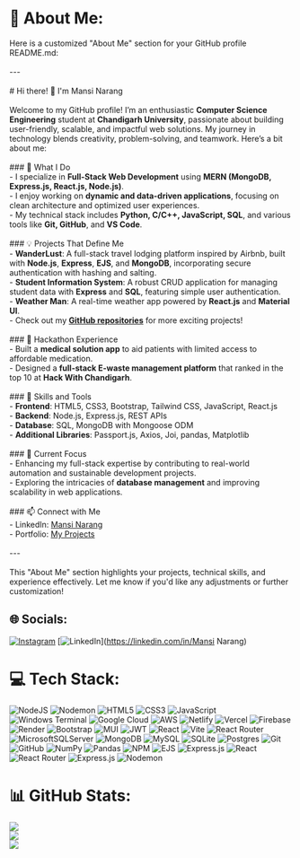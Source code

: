 # 💫 About Me:
Here is a customized "About Me" section for your GitHub profile README.md:<br><br>---<br><br># Hi there! 👋 I'm Mansi Narang<br><br>Welcome to my GitHub profile! I’m an enthusiastic **Computer Science Engineering** student at **Chandigarh University**, passionate about building user-friendly, scalable, and impactful web solutions. My journey in technology blends creativity, problem-solving, and teamwork. Here’s a bit about me:<br><br>### 🌟 What I Do<br>- I specialize in **Full-Stack Web Development** using **MERN (MongoDB, Express.js, React.js, Node.js)**.<br>- I enjoy working on **dynamic and data-driven applications**, focusing on clean architecture and optimized user experiences.<br>- My technical stack includes **Python, C/C++, JavaScript, SQL**, and various tools like **Git, GitHub**, and **VS Code**.<br><br>### 💡 Projects That Define Me<br>- **WanderLust**: A full-stack travel lodging platform inspired by Airbnb, built with **Node.js**, **Express**, **EJS**, and **MongoDB**, incorporating secure authentication with hashing and salting.<br>- **Student Information System**: A robust CRUD application for managing student data with **Express** and **SQL**, featuring simple user authentication.<br>- **Weather Man**: A real-time weather app powered by **React.js** and **Material UI**.<br>- Check out my **[GitHub repositories](https://github.com/Mansi-Narang)** for more exciting projects!<br><br>### 🚀 Hackathon Experience<br>- Built a **medical solution app** to aid patients with limited access to affordable medication.<br>- Designed a **full-stack E-waste management platform** that ranked in the top 10 at **Hack With Chandigarh**.<br><br>### 🔧 Skills and Tools<br>- **Frontend**: HTML5, CSS3, Bootstrap, Tailwind CSS, JavaScript, React.js<br>- **Backend**: Node.js, Express.js, REST APIs<br>- **Database**: SQL, MongoDB with Mongoose ODM<br>- **Additional Libraries**: Passport.js, Axios, Joi, pandas, Matplotlib<br><br>### 🌱 Current Focus<br>- Enhancing my full-stack expertise by contributing to real-world automation and sustainable development projects.<br>- Exploring the intricacies of **database management** and improving scalability in web applications.<br><br>### 📫 Connect with Me<br>- LinkedIn: [Mansi Narang](https://linkedin.com/in/Mansi-Narang)<br>- Portfolio: [My Projects](https://github.com/Mansi-Narang)<br><br>---<br><br>This "About Me" section highlights your projects, technical skills, and experience effectively. Let me know if you'd like any adjustments or further customization!


## 🌐 Socials:
[![Instagram](https://img.shields.io/badge/Instagram-%23E4405F.svg?logo=Instagram&logoColor=white)](https://instagram.com/mansi.narang_) [![LinkedIn](https://img.shields.io/badge/LinkedIn-%230077B5.svg?logo=linkedin&logoColor=white)](https://linkedin.com/in/Mansi Narang) 

# 💻 Tech Stack:
![NodeJS](https://img.shields.io/badge/node.js-6DA55F?style=plastic&logo=node.js&logoColor=white) ![Nodemon](https://img.shields.io/badge/NODEMON-%23323330.svg?style=plastic&logo=nodemon&logoColor=%BBDEAD) ![HTML5](https://img.shields.io/badge/html5-%23E34F26.svg?style=plastic&logo=html5&logoColor=white) ![CSS3](https://img.shields.io/badge/css3-%231572B6.svg?style=plastic&logo=css3&logoColor=white) ![JavaScript](https://img.shields.io/badge/javascript-%23323330.svg?style=plastic&logo=javascript&logoColor=%23F7DF1E) ![Windows Terminal](https://img.shields.io/badge/Windows%20Terminal-%234D4D4D.svg?style=plastic&logo=windows-terminal&logoColor=white) ![Google Cloud](https://img.shields.io/badge/GoogleCloud-%234285F4.svg?style=plastic&logo=google-cloud&logoColor=white) ![AWS](https://img.shields.io/badge/AWS-%23FF9900.svg?style=plastic&logo=amazon-aws&logoColor=white) ![Netlify](https://img.shields.io/badge/netlify-%23000000.svg?style=plastic&logo=netlify&logoColor=#00C7B7) ![Vercel](https://img.shields.io/badge/vercel-%23000000.svg?style=plastic&logo=vercel&logoColor=white) ![Firebase](https://img.shields.io/badge/firebase-%23039BE5.svg?style=plastic&logo=firebase) ![Render](https://img.shields.io/badge/Render-%46E3B7.svg?style=plastic&logo=render&logoColor=white) ![Bootstrap](https://img.shields.io/badge/bootstrap-%238511FA.svg?style=plastic&logo=bootstrap&logoColor=white) ![MUI](https://img.shields.io/badge/MUI-%230081CB.svg?style=plastic&logo=mui&logoColor=white) ![JWT](https://img.shields.io/badge/JWT-black?style=plastic&logo=JSON%20web%20tokens) ![React](https://img.shields.io/badge/react-%2320232a.svg?style=plastic&logo=react&logoColor=%2361DAFB) ![Vite](https://img.shields.io/badge/vite-%23646CFF.svg?style=plastic&logo=vite&logoColor=white) ![React Router](https://img.shields.io/badge/React_Router-CA4245?style=plastic&logo=react-router&logoColor=white) ![MicrosoftSQLServer](https://img.shields.io/badge/Microsoft%20SQL%20Server-CC2927?style=plastic&logo=microsoft%20sql%20server&logoColor=white) ![MongoDB](https://img.shields.io/badge/MongoDB-%234ea94b.svg?style=plastic&logo=mongodb&logoColor=white) ![MySQL](https://img.shields.io/badge/mysql-4479A1.svg?style=plastic&logo=mysql&logoColor=white) ![SQLite](https://img.shields.io/badge/sqlite-%2307405e.svg?style=plastic&logo=sqlite&logoColor=white) ![Postgres](https://img.shields.io/badge/postgres-%23316192.svg?style=plastic&logo=postgresql&logoColor=white) ![Git](https://img.shields.io/badge/git-%23F05033.svg?style=plastic&logo=git&logoColor=white) ![GitHub](https://img.shields.io/badge/github-%23121011.svg?style=plastic&logo=github&logoColor=white) ![NumPy](https://img.shields.io/badge/numpy-%23013243.svg?style=plastic&logo=numpy&logoColor=white) ![Pandas](https://img.shields.io/badge/pandas-%23150458.svg?style=plastic&logo=pandas&logoColor=white) ![NPM](https://img.shields.io/badge/NPM-%23CB3837.svg?style=plastic&logo=npm&logoColor=white) ![EJS](https://img.shields.io/badge/ejs-%23B4CA65.svg?style=plastic&logo=ejs&logoColor=black) ![Express.js](https://img.shields.io/badge/express.js-%23404d59.svg?style=plastic&logo=express&logoColor=%2361DAFB) ![React](https://img.shields.io/badge/react-%2320232a.svg?style=plastic&logo=react&logoColor=%2361DAFB) ![React Router](https://img.shields.io/badge/React_Router-CA4245?style=plastic&logo=react-router&logoColor=white) ![Express.js](https://img.shields.io/badge/express.js-%23404d59.svg?style=plastic&logo=express&logoColor=%2361DAFB) ![Nodemon](https://img.shields.io/badge/NODEMON-%23323330.svg?style=plastic&logo=nodemon&logoColor=%BBDEAD)
# 📊 GitHub Stats:
![](https://github-readme-stats.vercel.app/api?username=Mansi-Narang&theme=dark&hide_border=true&include_all_commits=false&count_private=false)<br/>
![](https://github-readme-streak-stats.herokuapp.com/?user=Mansi-Narang&theme=dark&hide_border=true)<br/>
![](https://github-readme-stats.vercel.app/api/top-langs/?username=Mansi-Narang&theme=dark&hide_border=true&include_all_commits=false&count_private=false&layout=compact)

<!-- Proudly created with GPRM ( https://gprm.itsvg.in ) -->

